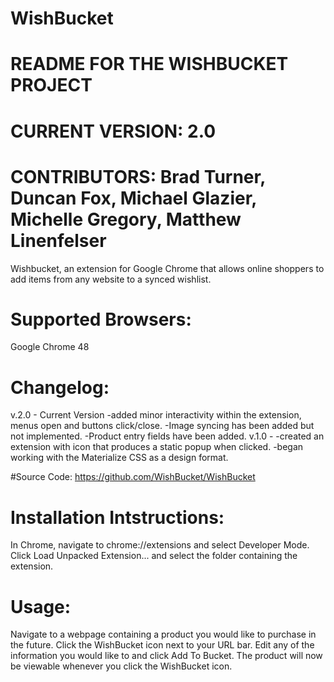 # WishBucket 
# README FOR THE WISHBUCKET PROJECT
# CURRENT VERSION: 2.0

# CONTRIBUTORS: Brad Turner, Duncan Fox, Michael Glazier, Michelle Gregory, Matthew Linenfelser

Wishbucket, an extension for Google Chrome that allows online shoppers to add items from any website to a synced wishlist. 

# Supported Browsers: 
Google Chrome 48

# Changelog: 

v.2.0 - Current Version 
	-added minor interactivity within the extension, menus open and buttons click/close. 
	-Image syncing has been added but not implemented.
	-Product entry fields have been added. 
v.1.0 - 
	-created an extension with icon that produces a static popup when clicked.
	-began working with the Materialize CSS as a design format.
	
#Source Code: 
https://github.com/WishBucket/WishBucket

# Installation Intstructions:
In Chrome, navigate to chrome://extensions and select Developer Mode. Click Load Unpacked Extension... and select the folder containing the extension.

# Usage:
Navigate to a webpage containing a product you would like to purchase in the future. Click the WishBucket icon next to your URL bar. Edit any of the information you would like to and click Add To Bucket. The product will now be viewable whenever you click the WishBucket icon.
